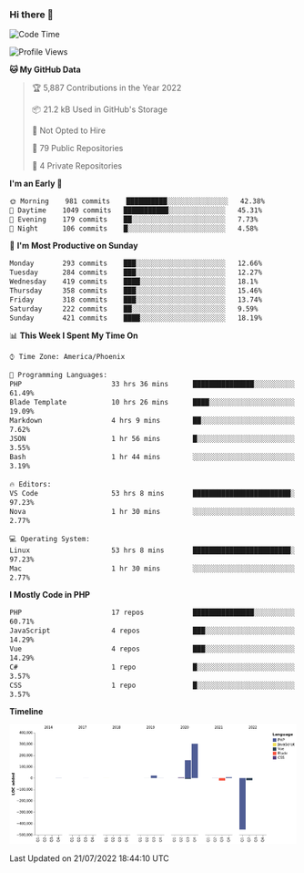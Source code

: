 ### Hi there 👋

<!--START_SECTION:waka-->
![Code Time](http://img.shields.io/badge/Code%20Time-0%20secs-blue)

![Profile Views](http://img.shields.io/badge/Profile%20Views-4-blue)

**🐱 My GitHub Data** 

> 🏆 5,887 Contributions in the Year 2022
 > 
> 📦 21.2 kB Used in GitHub's Storage 
 > 
> 🚫 Not Opted to Hire
 > 
> 📜 79 Public Repositories 
 > 
> 🔑 4 Private Repositories  
 > 
**I'm an Early 🐤** 

```text
🌞 Morning    981 commits    ██████████░░░░░░░░░░░░░░░   42.38% 
🌆 Daytime    1049 commits   ███████████░░░░░░░░░░░░░░   45.31% 
🌃 Evening    179 commits    ██░░░░░░░░░░░░░░░░░░░░░░░   7.73% 
🌙 Night      106 commits    █░░░░░░░░░░░░░░░░░░░░░░░░   4.58%

```
📅 **I'm Most Productive on Sunday** 

```text
Monday       293 commits    ███░░░░░░░░░░░░░░░░░░░░░░   12.66% 
Tuesday      284 commits    ███░░░░░░░░░░░░░░░░░░░░░░   12.27% 
Wednesday    419 commits    ████░░░░░░░░░░░░░░░░░░░░░   18.1% 
Thursday     358 commits    ███░░░░░░░░░░░░░░░░░░░░░░   15.46% 
Friday       318 commits    ███░░░░░░░░░░░░░░░░░░░░░░   13.74% 
Saturday     222 commits    ██░░░░░░░░░░░░░░░░░░░░░░░   9.59% 
Sunday       421 commits    ████░░░░░░░░░░░░░░░░░░░░░   18.19%

```


📊 **This Week I Spent My Time On** 

```text
⌚︎ Time Zone: America/Phoenix

💬 Programming Languages: 
PHP                      33 hrs 36 mins      ███████████████░░░░░░░░░░   61.49% 
Blade Template           10 hrs 26 mins      ████░░░░░░░░░░░░░░░░░░░░░   19.09% 
Markdown                 4 hrs 9 mins        ██░░░░░░░░░░░░░░░░░░░░░░░   7.62% 
JSON                     1 hr 56 mins        █░░░░░░░░░░░░░░░░░░░░░░░░   3.55% 
Bash                     1 hr 44 mins        ░░░░░░░░░░░░░░░░░░░░░░░░░   3.19%

🔥 Editors: 
VS Code                  53 hrs 8 mins       ████████████████████████░   97.23% 
Nova                     1 hr 30 mins        ░░░░░░░░░░░░░░░░░░░░░░░░░   2.77%

💻 Operating System: 
Linux                    53 hrs 8 mins       ████████████████████████░   97.23% 
Mac                      1 hr 30 mins        ░░░░░░░░░░░░░░░░░░░░░░░░░   2.77%

```

**I Mostly Code in PHP** 

```text
PHP                      17 repos            ███████████████░░░░░░░░░░   60.71% 
JavaScript               4 repos             ███░░░░░░░░░░░░░░░░░░░░░░   14.29% 
Vue                      4 repos             ███░░░░░░░░░░░░░░░░░░░░░░   14.29% 
C#                       1 repo              █░░░░░░░░░░░░░░░░░░░░░░░░   3.57% 
CSS                      1 repo              █░░░░░░░░░░░░░░░░░░░░░░░░   3.57%

```


**Timeline**

![Chart not found](https://raw.githubusercontent.com/mikebronner/mikebronner/master/charts/bar_graph.png) 


 Last Updated on 21/07/2022 18:44:10 UTC
<!--END_SECTION:waka-->

<!--
**mikebronner/mikebronner** is a ✨ _special_ ✨ repository because its `README.md` (this file) appears on your GitHub profile.

Here are some ideas to get you started:

- 🔭 I’m currently working on ...
- 🌱 I’m currently learning ...
- 👯 I’m looking to collaborate on ...
- 🤔 I’m looking for help with ...
- 💬 Ask me about ...
- 📫 How to reach me: ...
- 😄 Pronouns: ...
- ⚡ Fun fact: ...
-->

